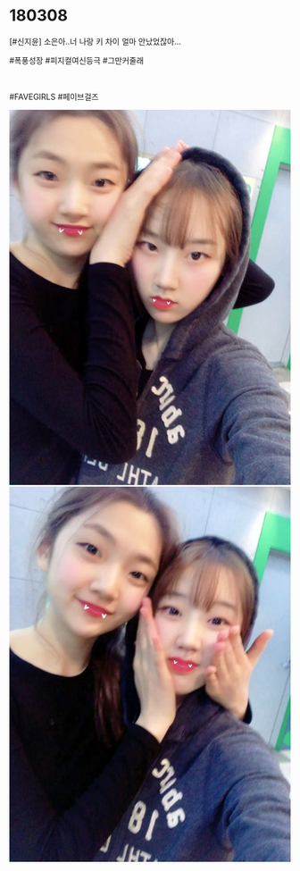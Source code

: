 # 180308

[#신지윤] 소은아..너 나랑 키 차이 얼마 안났었잖아...

#폭풍성장 #피지컬여신등극 #그만커줄래

<br>

#FAVEGIRLS #페이브걸즈

![](../Images/twitter_180308_0953_0.jpg)
![](../Images/twitter_180308_0953_1.jpg)